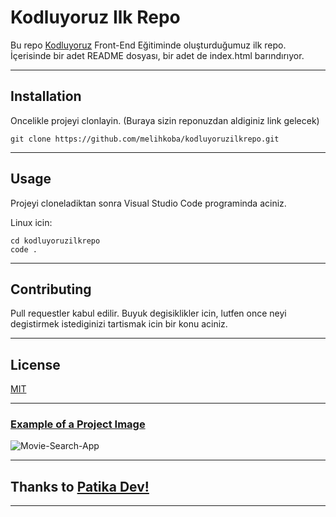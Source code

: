 # Kodluyoruz Ilk Repo

Bu repo [Kodluyoruz](https://www.kodluyoruz.org/) Front-End Eğitiminde oluşturduğumuz ilk repo. İçerisinde bir adet README dosyası, bir adet de index.html barındırıyor. 
***
## Installation

Oncelikle projeyi clonlayin. (Buraya sizin reponuzdan aldiginiz link gelecek)

```
git clone https://github.com/melihkoba/kodluyoruzilkrepo.git

```
***
## Usage

Projeyi cloneladiktan sonra Visual Studio Code programinda aciniz.

Linux icin:

```
cd kodluyoruzilkrepo
code .

```


***
## Contributing

Pull requestler kabul edilir. Buyuk degisiklikler icin, lutfen once neyi degistirmek istediginizi tartismak icin bir konu aciniz.

***
## License

[MIT](https://choosealicense.com/licenses/mit/)


***
### [Example of a Project Image](https://github.com/Kodluyoruz/movie-search-app)


![Movie-Search-App](https://github.com/Kodluyoruz/movie-search-app/blob/master/movie-search-app.png?raw=true)





***

## Thanks to [Patika Dev!](www.patika.dev)
***

